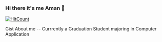 ### Hi there it's me Aman 👋


[![HitCount](http://hits.dwyl.com/Aman-2407/Aman-2407.svg)](http://hits.dwyl.com/Aman-2407/Aman-2407)

Gist About me
 -- Currrently a Graduation Student majoring in Computer Application



